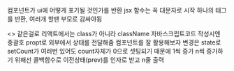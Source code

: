 컴포넌트가 ui에 어떻게 표기될 것인가를 반환 jsx
함수는 꼭 대문자로 시작
하나의 태그를 반환, 여러개 할땐 부모로 감싸야됨 <div> <> <Fragment>같은걸로
리액트에서는 class가 아니라 className
자바스크립트코드 작성시엔 중괄호
propt로 외부에서 상태를 전달해줌
컴포넌트를 잘 활용해보자
변경은 state로
setCount가 여러번 있어도 count자체가 0으로 셋팅되기 때문에 1씩 증가
n씩 증가하기 위해선 콜백함수로 이전상태(prev)를 인자로 받고 n줄 출력